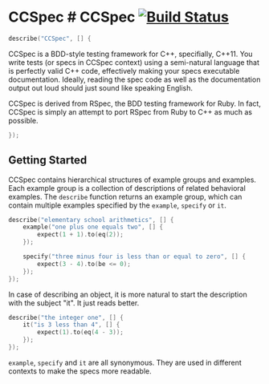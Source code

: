 # CCSpec # CCSpec [![Build Status](https://travis-ci.org/zhangsu/ccspec.svg?branch=travis_exp)](https://travis-ci.org/zhangsu/ccspec)

```c++
describe("CCSpec", [] {
```

CCSpec is a BDD-style testing framework for C++, specifially, C++11. You write
tests (or specs in CCSpec context) using a semi-natural language that is
perfectly valid C++ code, effectively making your specs executable
documentation. Ideally, reading the spec code as well as the documentation
output out loud should just sound like speaking English.

CCSpec is derived from RSpec, the BDD testing framework for Ruby. In fact,
CCSpec is simply an attempt to port RSpec from Ruby to C++ as much as possible.

```c++
});
```

## Getting Started
CCSpec contains hierarchical structures of example groups and examples. Each
example group is a collection of descriptions of related behavioral examples.
The `describe` function returns an example group, which can contain multiple
examples specified by the `example`, `specify` or `it`.

```c++
describe("elementary school arithmetics", [] {
    example("one plus one equals two", [] {
        expect(1 + 1).to(eq(2));
    });

    specify("three minus four is less than or equal to zero", [] {
        expect(3 - 4).to(be <= 0);
    });
});
```

In case of describing an object, it is more natural to start the description
with the subject "it". It just reads better.

```c++
describe("the integer one", [] {
    it("is 3 less than 4", [] {
        expect(1).to(eq(4 - 3));
    });
});
```

`example`, `specify` and `it` are all synonymous. They are used in different
contexts to make the specs more readable.

